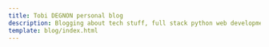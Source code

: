 ```yaml
---
title: Tobi DEGNON personal blog
description: Blogging about tech stuff, full stack python web development and more.
template: blog/index.html
---
```

